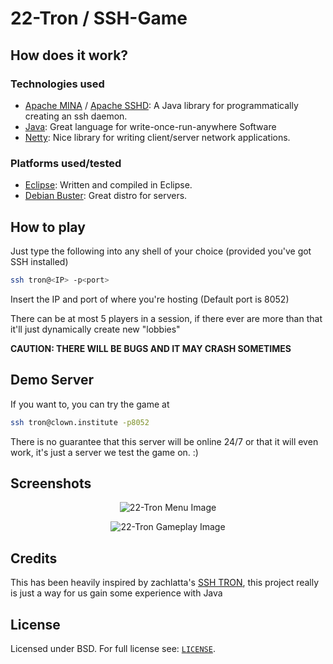 # 22-Tron / SSH-Game

## How does it work?
### Technologies used
* [Apache MINA](https://mina.apache.org/) / [Apache SSHD](http://mina.apache.org/sshd-project/): A Java library for programmatically creating an ssh daemon.
* [Java](https://www.java.com/en/): Great language for write-once-run-anywhere Software 
* [Netty](https://netty.io/): Nice library for writing client/server network applications.

### Platforms used/tested
* [Eclipse](https://www.eclipse.org/): Written and compiled in Eclipse.
* [Debian Buster](https://www.debian.org/): Great distro for servers.



## How to play
Just type the following into any shell of your choice (provided you've got SSH installed)

```sh
ssh tron@<IP> -p<port>
```
Insert the IP and port of where you're hosting (Default port is 8052)

There can be at most 5 players in a session, if there ever are more than that it'll just dynamically create new "lobbies"

**CAUTION: THERE WILL BE BUGS AND IT MAY CRASH SOMETIMES**

## Demo Server
If you want to, you can try the game at
```sh
ssh tron@clown.institute -p8052
```

There is no guarantee that this server will be online 24/7 or that it will even work, it's just a server we test the game on. :)

## Screenshots 
<p align="center">
<img alt="22-Tron Menu Image" src="https://user-images.githubusercontent.com/54983399/73138477-34ccd300-4063-11ea-82c8-a7f334e35c65.png"/>
</p>
<p align="center">
<img alt="22-Tron Gameplay Image" src="https://user-images.githubusercontent.com/54983399/73138543-10252b00-4064-11ea-94e0-75a5dab60859.png"/>
</p>

## Credits
This has been heavily inspired by zachlatta's [SSH TRON](https://github.com/zachlatta/sshtron/blob/master/README.md), this project really is just a way for us gain some experience with Java

## License
Licensed under BSD. For full license see: [`LICENSE`](LICENSE).
